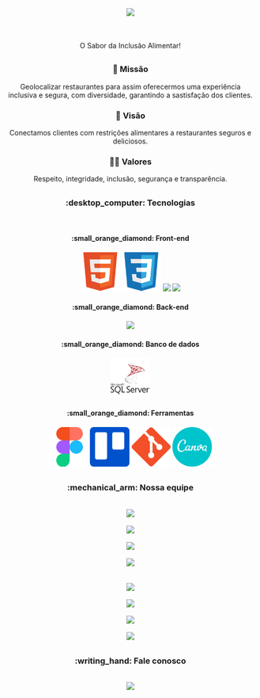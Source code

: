 <div align="center">
<img src="https://media.discordapp.net/attachments/1241964851602129038/1244445626213732352/logotipo2.0STRIPEYELLOW.png?ex=667eab0d&is=667d598d&hm=08bb4ee5e1ca14a454df4b09477bcde433d8ccf4d51388bceed3132832c2b78f&=&format=webp&quality=lossless&width=1337&height=606" width="500px">
</div>
<br>
<br>
<p align="center">O Sabor da Inclusão Alimentar!<p>

##

<h3 align="center">🎯 Missão</h3>
<div align="center"><p>Geolocalizar restaurantes para assim oferecermos uma experiência inclusiva e segura, com diversidade, garantindo a sastisfação dos clientes.</p></div>

<h3 align="center">🚀 Visão</h3>
<div align="center"><p>Conectamos clientes com restrições alimentares a restaurantes seguros e deliciosos.</p></div>

<h3 align="center">✍🏻 Valores</h3>
<div align="center"><p>Respeito, integridade, inclusão, segurança e transparência.</p></div>

##

<h3 align="center">:desktop_computer:	Tecnologias</h3>
<br>
<div align="center">
  
<h4>:small_orange_diamond: Front-end<h4>
  <img src="https://raw.githubusercontent.com/devicons/devicon/master/icons/html5/html5-original.svg" width="80px">
  <img src="https://raw.githubusercontent.com/devicons/devicon/master/icons/css3/css3-original.svg" width="80px">
  <img src="https://icongr.am/devicon/javascript-original.svg?size=100&color=currentColor" width="80px">
  <img src="https://icongr.am/devicon/react-original.svg?size=100&color=000000" width="80px">
  
<h4>:small_orange_diamond: Back-end<h4>
  <img src="https://icongr.am/devicon/dot-net-original.svg?size=100&color=currentColor" width="80px">
  
<h4>:small_orange_diamond: Banco de dados<h4>
  <img src="https://raw.githubusercontent.com/devicons/devicon/master/icons/microsoftsqlserver/microsoftsqlserver-original-wordmark.svg" width="80px">
   
 <h4>:small_orange_diamond: Ferramentas<h4>
  <img src="https://raw.githubusercontent.com/devicons/devicon/master/icons/figma/figma-original.svg" width="80px">
   <img src="https://raw.githubusercontent.com/devicons/devicon/master/icons/trello/trello-plain.svg" width="80px">
   <img src="https://raw.githubusercontent.com/devicons/devicon/master/icons/git/git-plain.svg" width="80px">
   <img src="https://raw.githubusercontent.com/devicons/devicon/master/icons/canva/canva-original.svg" width="80px"> 
 </div>

##

<h3 align="center">:mechanical_arm: Nossa equipe</h3>
<br>
<div align="center">
<a href="https://www.linkedin.com/in/carlosbonfim26/"><img src="https://saboria-three.vercel.app/assets/dev1-CIu2IsBY.jpg" width="200px"></a>
  
<a href="https://www.linkedin.com/in/yanmrodrigues/"><img src="https://saboria-three.vercel.app/assets/dev2-Cglqgk8U.webp" width="200px"></a>

<a href="https://www.linkedin.com/in/samanta-gomes8/"><img src="https://saboria-three.vercel.app/assets/dev3-CxbCDjK1.jpg" width="200px"></a>

<a href="https://www.linkedin.com/in/milenadiasdc/"><img src="https://saboria-three.vercel.app/assets/dev4-BJB3pFs5.jpg" width="200px"></a>

<br>
<a href="https://www.linkedin.com/in/fellype-oliveira/"><img src="https://saboria-three.vercel.app/assets/dev5-Dr9EqnAU.jpg" width="200px"></a>

<a href="https://www.linkedin.com/in/joaogabriel-/"><img src="https://saboria-three.vercel.app/assets/dev6-BBqrgV_R.jpg" width="200px"></a>

<a href="https://www.linkedin.com/in/leohen/"><img src="https://saboria-three.vercel.app/assets/dev7-VwooYf_9.jpg" width="200px"></a>

<a href="https://www.linkedin.com/in/joaldo-santos-b173722b8/"><img src="https://saboria-three.vercel.app/assets/dev8-BUT5dpNX.webp"></a>
</div>

##

<h3 align="center">:writing_hand:	Fale conosco</h3>
<br>
<div align="center">
<a href="https://linktr.ee/saboriaoficial" target="blank" ><img src="https://asset.brandfetch.io/id_tNIm05N/idJgd2UeGc.png" width="80px"></a>
</div>

